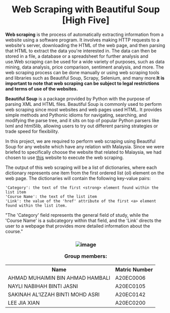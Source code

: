 <h1 align="center">
  Web Scraping with Beautiful Soup [High Five]
  <br>
</h1>

<b>Web scraping</b> is the process of automatically extracting information from a website using a software program. It involves making HTTP requests to a website's server, downloading the HTML of the web page, and then parsing that HTML to extract the data you're interested in. The data can then be stored in a file, a database or a spreadsheet for further analysis and use.Web scraping can be used for a wide variety of purposes, such as data mining, data analysis, price comparison, sentiment analysis, and more. The web scraping process can be done manually or using web scraping tools and libraries such as Beautiful Soup, Scrapy, Selenium, and many more.<b>It is important to note that web scraping can be subject to legal restrictions and terms of use of the websites.</b>


<b>Beautiful Soup</b> is a package provided by Python with the purpose of parsing XML and HTML files. Beautiful Soup is commonly used to perform web scraping since most websites and web pages used HTML. It provides simple methods and Pythonic idioms for navigating, searching, and modifying the parse tree, and it sits on top of popular Python parsers like lxml and html5lib, allowing users to try out different parsing strategies or trade speed for flexibility. 

In this project, we are required to perform web scraping using Beautiful Soup for any website which have any relation with Malaysia. Since we were briefed to specifically choose the website that related to Malaysia, we had chosen to use [this](https://eduspiral.com/about-us-eduspiral-consultant-services/advise-best-course-study-top-private-universities-malaysia/top-guides-choosing-the-best-course/best-courses-study-in-malaysia/top-10-degree-courses-in-malaysia-with-highest-starting-salaries/choosing-a-degree-malaysia-top-most-popular-courses/top-ten-best-degree-diploma-foundtion-pre-university-courses-to-study-in-malaysia-after-spm-uec-olevels-stpm-alevels-cpu-sam-ausmat-mufy/) website to execute the web scraping.

The output of this web scraping will be a list of dictionaries, where each dictionary represents one item from the first ordered list (ol) element on the web page. The dictionaries will contain the following key-value pairs:

    'Category': the text of the first <strong> element found within the list item
    'Course Name': the text of the list item
    'Link': the value of the 'href' attribute of the first <a> element found within the list item.

"The 'Category' field represents the general field of study, while the 'Course Name' is a subcategory within that field, and the 'Link' directs the user to a webpage that provides more detailed information about the course."

<h3 align=center>

![image](https://user-images.githubusercontent.com/99240177/214037671-3a6d291e-358c-4f66-b2bc-204d65dae20e.png)

Group members:
</h3>

<table align=center>
  <tr>
    <th>Name</th>
    <th>Matric Number</th>
  </tr>
    <tr>
    <td>AHMAD MUHAIMIN BIN AHMAD HAMBALI</td>
    <td>A20EC0006</td>
  </tr>
    <tr>
    <td>NAYLI NABIHAH BINTI JASNI</td>
    <td>A20EC0105</td>
  </tr>
     <tr>
    <td>SAKINAH AL’IZZAH BINTI MOHD ASRI</td>
    <td>A20EC0142</td>
  </tr>
     <tr>
    <td>LEE JIA XIAN</td>
    <td>A20EC0200</td>
  </tr>
  </table>
